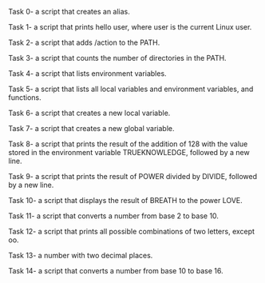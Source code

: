Task 0- a script that creates an alias.



Task 1- a script that prints hello user, where user is the current Linux user.



Task 2- a script that adds /action to the PATH.



Task 3- a script that counts the number of directories in the PATH.



Task 4- a script that lists environment variables.



Task 5- a script that lists all local variables and environment variables, and functions.



Task 6- a script that creates a new local variable.



Task 7- a script that creates a new global variable.



Task 8- a script that prints the result of the addition of 128 with the value stored in the environment variable TRUEKNOWLEDGE, followed by a new line.



Task 9- a script that prints the result of POWER divided by DIVIDE, followed by a new line.



Task 10- a script that displays the result of BREATH to the power LOVE.



Task 11- a script that converts a number from base 2 to base 10.



Task 12- a script that prints all possible combinations of two letters, except oo.



Task 13- a number with two decimal places.



Task 14- a script that converts a number from base 10 to base 16.


